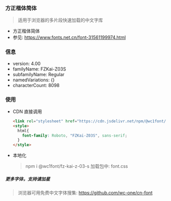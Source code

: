 ### 方正楷体简体
  > 适用于浏览器的多片段快速加载的中文字库

  - 方正楷体简体
  - 参见:  https://www.fonts.net.cn/font-31561199974.html

### 信息
  - version: 4.00
  - familyName: FZKai-Z03S
  - subfamilyName: Regular
  - namedVariations: {}
  - characterCount: 8098

### 使用
  - CDN 直接调用
    ```html
    <link rel="stylesheet" href="https://cdn.jsdelivr.net/npm/@wc1font/fz-kai-z-03-s/font.css"></link>
    <style>
      html{
        font-family: Roboto, "FZKai-Z03S", sans-serif;
      }
    </style>
    ```
  - 本地化
    > npm i @wc1font/fz-kai-z-03-s
    > 加载包中: font.css

##### 更多字体，支持请加星
> 浏览器可用免费中文字体搜集:  https://github.com/wc-one/cn-font

